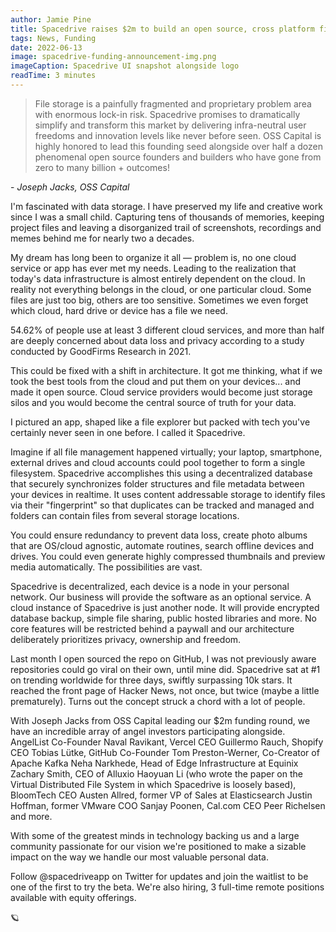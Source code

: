 ```yaml
---
author: Jamie Pine
title: Spacedrive raises $2m to build an open source, cross platform file manager
tags: News, Funding
date: 2022-06-13
image: spacedrive-funding-announcement-img.png
imageCaption: Spacedrive UI snapshot alongside logo
readTime: 3 minutes
---
```


> File storage is a painfully fragmented and proprietary problem area with enormous lock-in risk. Spacedrive promises to dramatically simplify and transform this market by delivering infra-neutral user freedoms and innovation levels like never before seen. OSS Capital is highly honored to lead this founding seed alongside over half a dozen phenomenal open source founders and builders who have gone from zero to many billion + outcomes!

\- _Joseph Jacks, OSS Capital_

I'm fascinated with data storage. I have preserved my life and creative work since I was a small child. Capturing tens of thousands of memories, keeping project files and leaving a disorganized trail of screenshots, recordings and memes behind me for nearly two a decades.

My dream has long been to organize it all — problem is, no one cloud service or app has ever met my needs. Leading to the realization that today's data infrastructure is almost entirely dependent on the cloud. In reality not everything belongs in the cloud, or one particular cloud. Some files are just too big, others are too sensitive. Sometimes we even forget which cloud, hard drive or device has a file we need.

54.62% of people use at least 3 different cloud services, and more than half are deeply concerned about data loss and privacy according to a study conducted by GoodFirms Research in 2021.

This could be fixed with a shift in architecture. It got me thinking, what if we took the best tools from the cloud and put them on your devices... and made it open source. Cloud service providers would become just storage silos and you would become the central source of truth for your data.

I pictured an app, shaped like a file explorer but packed with tech you've certainly never seen in one before. I called it Spacedrive.

Imagine if all file management happened virtually; your laptop, smartphone, external drives and cloud accounts could pool together to form a single filesystem. Spacedrive accomplishes this using a decentralized database that securely synchronizes folder structures and file metadata between your devices in realtime. It uses content addressable storage to identify files via their "fingerprint" so that duplicates can be tracked and managed and folders can contain files from several storage locations.

You could ensure redundancy to prevent data loss, create photo albums that are OS/cloud agnostic, automate routines, search offline devices and drives. You could even generate highly compressed thumbnails and preview media automatically. The possibilities are vast.

Spacedrive is decentralized, each device is a node in your personal network. Our business will provide the software as an optional service. A cloud instance of Spacedrive is just another node. It will provide encrypted database backup, simple file sharing, public hosted libraries and more. No core features will be restricted behind a paywall and our architecture deliberately prioritizes privacy, ownership and freedom.

Last month I open sourced the repo on GitHub, I was not previously aware repositories could go viral on their own, until mine did. Spacedrive sat at #1 on trending worldwide for three days, swiftly surpassing 10k stars. It reached the front page of Hacker News, not once, but twice (maybe a little prematurely). Turns out the concept struck a chord with a lot of people.

With Joseph Jacks from OSS Capital leading our $2m funding round, we have an incredible array of angel investors participating alongside. AngelList Co-Founder Naval Ravikant, Vercel CEO Guillermo Rauch, Shopify CEO Tobias Lütke, GitHub Co-Founder Tom Preston-Werner, Co-Creator of Apache Kafka Neha Narkhede, Head of Edge Infrastructure at Equinix Zachary Smith, CEO of Alluxio Haoyuan Li (who wrote the paper on the Virtual Distributed File System in which Spacedrive is loosely based), BloomTech CEO Austen Allred, former VP of Sales at Elasticsearch Justin Hoffman, former VMware COO Sanjay Poonen, Cal.com CEO Peer Richelsen and more.

With some of the greatest minds in technology backing us and a large community passionate for our vision we're positioned to make a sizable impact on the way we handle our most valuable personal data.

Follow @spacedriveapp on Twitter for updates and join the waitlist to be one of the first to try the beta. We're also hiring, 3 full-time remote positions available with equity offerings.

🪐
